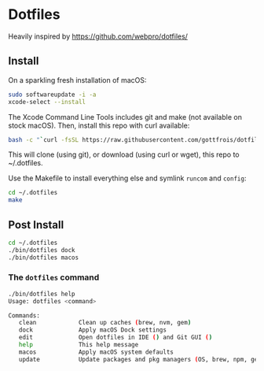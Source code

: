 # Dotfiles

Heavily inspired by https://github.com/webpro/dotfiles/

## Install

On a sparkling fresh installation of macOS:

```sh
sudo softwareupdate -i -a
xcode-select --install
```

The Xcode Command Line Tools includes git and make (not available on stock macOS).
Then, install this repo with curl available:

```sh
bash -c "`curl -fsSL https://raw.githubusercontent.com/gottfrois/dotfiles/master/remote-install.sh`"
```

This will clone (using git), or download (using curl or wget), this repo to ~/.dotfiles.

Use the Makefile to install everything else and symlink `runcom` and `config`:

```sh
cd ~/.dotfiles
make
```

## Post Install

```sh
cd ~/.dotfiles
./bin/dotfiles dock
./bin/dotfiles macos
```

### The `dotfiles` command

```sh
./bin/dotfiles help
Usage: dotfiles <command>

Commands:
   clean            Clean up caches (brew, nvm, gem)
   dock             Apply macOS Dock settings
   edit             Open dotfiles in IDE () and Git GUI ()
   help             This help message
   macos            Apply macOS system defaults
   update           Update packages and pkg managers (OS, brew, npm, gem)
```
